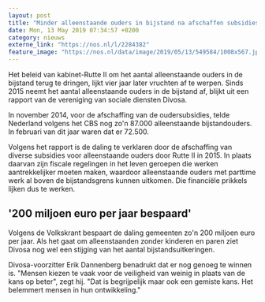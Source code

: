 ```yaml
---
layout: post
title: "Minder alleenstaande ouders in bijstand na afschaffen subsidies"
date: Mon, 13 May 2019 07:34:57 +0200
category: nieuws
externe_link: "https://nos.nl/l/2284382"
feature_image: "https://nos.nl/data/image/2019/05/13/549584/1008x567.jpg"
---
```


<p>Het beleid van kabinet-Rutte II om het aantal alleenstaande ouders in de bijstand terug te dringen, lijkt vier jaar later vruchten af te werpen. Sinds 2015 neemt het aantal alleenstaande ouders in de bijstand af, blijkt uit een rapport van de vereniging van sociale diensten Divosa.</p>
<p>In november 2014, voor de afschaffing van de oudersubsidies, telde Nederland volgens het CBS nog zo'n 87.000 alleenstaande bijstandouders. In februari van dit jaar waren dat er 72.500.</p>
<p>Volgens het rapport is de daling te verklaren door de afschaffing van diverse subsidies voor alleenstaande ouders door Rutte II in 2015. In plaats daarvan zijn fiscale regelingen in het leven geroepen die werken aantrekkelijker moeten maken, waardoor alleenstaande ouders met parttime werk al boven de bijstandsgrens kunnen uitkomen. Die financiële prikkels lijken dus te werken.</p>
<h2>'200 miljoen euro per jaar bespaard'</h2>
<p>Volgens de Volkskrant bespaart de daling gemeenten zo'n 200 miljoen euro per jaar. Als het gaat om alleenstaanden zonder kinderen en paren ziet Divosa nog wel een stijging van het aantal bijstandsuitkeringen.</p>
<p>Divosa-voorzitter Erik Dannenberg benadrukt dat er nog genoeg te winnen is. "Mensen kiezen te vaak voor de veiligheid van weinig in plaats van de kans op beter", zegt hij. "Dat is begrijpelijk maar ook een gemiste kans. Het belemmert mensen in hun ontwikkeling."</p>

